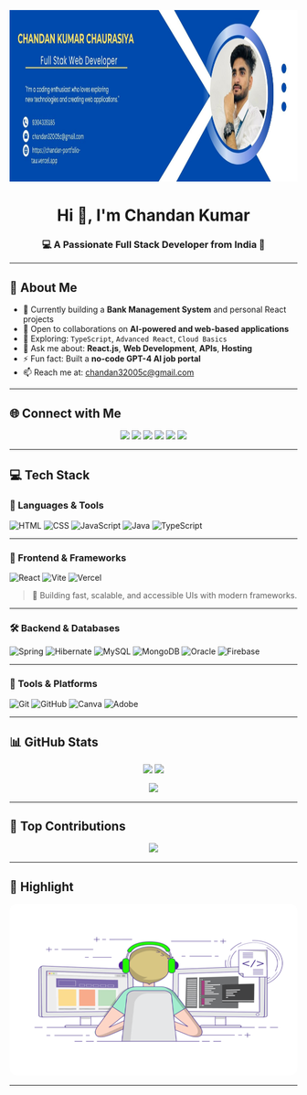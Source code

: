 <p align="center">
  <img src="https://github.com/Chandankumar2004/Chandankumar2004/blob/02574351c075bd33bab472d71985fb35fee7df72/cover%20pic.jpg" width="100%" height="300" />
</p>

<h1 align="center">Hi 👋, I'm Chandan Kumar</h1>
<h3 align="center">💻 A Passionate Full Stack Developer from India 🚀</h3>

---

## 💫 About Me

- 🔭 Currently building a **Bank Management System** and personal React projects  
- 🤝 Open to collaborations on **AI-powered and web-based applications**  
- 🌱 Exploring: `TypeScript`, `Advanced React`, `Cloud Basics`  
- 💬 Ask me about: **React.js**, **Web Development**, **APIs**, **Hosting**  
- ⚡ Fun fact: Built a **no-code GPT-4 AI job portal**  
- 📫 Reach me at: [chandan32005c@gmail.com](mailto:chandan32005c@gmail.com)  

---

## 🌐 Connect with Me

<p align="center">
  <a href="https://discord.gg/chandanku2004"><img src="https://img.shields.io/badge/Discord-5865F2?style=for-the-badge&logo=discord&logoColor=white" /></a>
  <a href="https://facebook.com/profile.php?id=100036139352508"><img src="https://img.shields.io/badge/Facebook-1877F2?style=for-the-badge&logo=facebook&logoColor=white" /></a>
  <a href="https://instagram.com/chandank_2004"><img src="https://img.shields.io/badge/Instagram-E4405F?style=for-the-badge&logo=instagram&logoColor=white" /></a>
  <a href="https://linkedin.com/in/chandan2004"><img src="https://img.shields.io/badge/LinkedIn-0A66C2?style=for-the-badge&logo=linkedin&logoColor=white" /></a>
  <a href="https://stackoverflow.com/users/30959634/chandan-chaurasiya"><img src="https://img.shields.io/badge/StackOverflow-FE7A16?style=for-the-badge&logo=stackoverflow&logoColor=white" /></a>
  <a href="https://x.com/chandanx305"><img src="https://img.shields.io/badge/X-000000?style=for-the-badge&logo=x&logoColor=white" /></a>
</p>

---

## 💻 Tech Stack

### 🧠 Languages & Tools  
![HTML](https://img.shields.io/badge/HTML-E34F26?style=for-the-badge&logo=html5&logoColor=white)
![CSS](https://img.shields.io/badge/CSS-1572B6?style=for-the-badge&logo=css3&logoColor=white)
![JavaScript](https://img.shields.io/badge/JavaScript-F7DF1E?style=for-the-badge&logo=javascript&logoColor=black)
![Java](https://img.shields.io/badge/Java-ED8B00?style=for-the-badge&logo=openjdk&logoColor=white)
![TypeScript](https://img.shields.io/badge/TypeScript-3178C6?style=for-the-badge&logo=typescript&logoColor=white)

---

### 🎨 Frontend & Frameworks  
![React](https://img.shields.io/badge/React-61DAFB?style=for-the-badge&logo=react&logoColor=black)
![Vite](https://img.shields.io/badge/Vite-646CFF?style=for-the-badge&logo=vite&logoColor=white)
![Vercel](https://img.shields.io/badge/Vercel-000000?style=for-the-badge&logo=vercel&logoColor=white)

> 🚀 Building fast, scalable, and accessible UIs with modern frameworks.

---

### 🛠️ Backend & Databases  
![Spring](https://img.shields.io/badge/Spring-6DB33F?style=for-the-badge&logo=spring&logoColor=white)
![Hibernate](https://img.shields.io/badge/Hibernate-59666C?style=for-the-badge&logo=hibernate&logoColor=white)
![MySQL](https://img.shields.io/badge/MySQL-4479A1?style=for-the-badge&logo=mysql&logoColor=white)
![MongoDB](https://img.shields.io/badge/MongoDB-4EA94B?style=for-the-badge&logo=mongodb&logoColor=white)
![Oracle](https://img.shields.io/badge/Oracle-F80000?style=for-the-badge&logo=oracle&logoColor=white)
![Firebase](https://img.shields.io/badge/Firebase-FFCA28?style=for-the-badge&logo=firebase&logoColor=black)

---

### 🧰 Tools & Platforms  
![Git](https://img.shields.io/badge/Git-F05033?style=for-the-badge&logo=git&logoColor=white)
![GitHub](https://img.shields.io/badge/GitHub-181717?style=for-the-badge&logo=github&logoColor=white)
![Canva](https://img.shields.io/badge/Canva-00C4CC?style=for-the-badge&logo=canva&logoColor=white)
![Adobe](https://img.shields.io/badge/Adobe-FE0000?style=for-the-badge&logo=adobe&logoColor=white)

---

## 📊 GitHub Stats

<p align="center">
  <img src="https://github-readme-stats.vercel.app/api?username=Chandankumar2004&theme=dark&show_icons=true&hide_border=false" height="150"/>
  <img src="https://nirzak-streak-stats.vercel.app/?user=Chandankumar2004&theme=dark&hide_border=false" height="150"/>
</p>

<p align="center">
  <img src="https://github-readme-stats.vercel.app/api/top-langs/?username=Chandankumar2004&layout=compact&theme=dark&hide_border=false" height="150" />
</p>

---

## 🚀 Top Contributions

<p align="center">
  <img src="https://github-contributor-stats.vercel.app/api?username=Chandankumar2004&limit=5&theme=dark&combine_all_yearly_contributions=true" />
</p>

---

## 🎥 Highlight

<p align="center">
  <a href="https://github.com/Chandankumar2004/Chandankumar2004">
    <img src="https://github.com/Chandankumar2004/Chandankumar2004/blob/023f5a0667182f5b8a3d3ebc97273d0e9736ca97/image.gif?raw=true" 
         width="100%" 
         height="300"
         style="border-radius: 12px;" />
  </a>
</p>

---

<!-- Proudly created with GPRM (https://gprm.itsvg.in) -->

